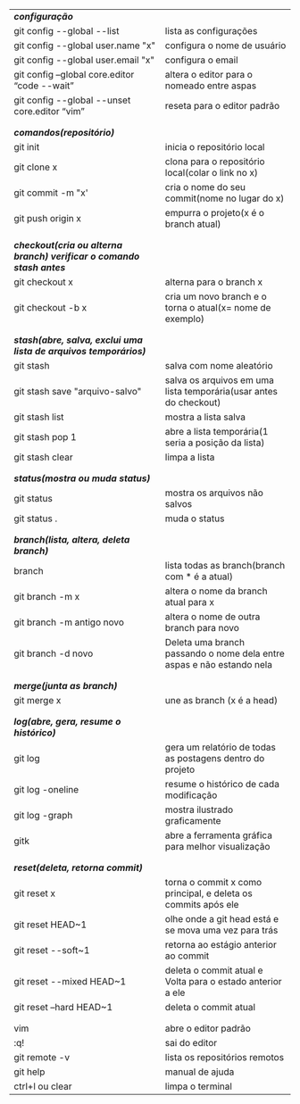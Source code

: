 

|                                                              |                                                              |
| ------------------------------------------------------------ | ------------------------------------------------------------ |
| ***configuração***                                           |                                                              |
| git config --global --list                                   | lista as configurações                                       |
| git config --global user.name "x"                            | configura o nome de usuário                                  |
| git config --global user.email "x"                           | configura o email                                            |
| git config –global core.editor “code --wait”                 | altera o editor para o nomeado entre aspas                   |
| git config --global  --unset core.editor “vim”               | reseta para o editor padrão                                  |
|                                                              |                                                              |
|                                                              |                                                              |
| ***comandos(repositório)***                                  |                                                              |
| git init                                                     | inicia o repositório local                                   |
| git clone x                                                  | clona para o repositório local(colar o link no x)            |
| git commit -m "x'                                            | cria o nome do seu commit(nome no lugar do x)                |
| git push origin x                                            | empurra o projeto(x é o branch atual)                        |
|                                                              |                                                              |
|                                                              |                                                              |
| ***checkout(cria ou alterna branch) verificar o comando stash antes*** |                                                              |
| git checkout x                                               | alterna para o branch x                                      |
| git checkout -b x                                            | cria um novo branch e o torna o atual(x= nome de exemplo)    |
|                                                              |                                                              |
|                                                              |                                                              |
| ***stash(abre, salva, exclui uma lista de arquivos temporários)*** |                                                              |
| git stash                                                    | salva com nome aleatório                                     |
| git stash save "arquivo-salvo"                               | salva os arquivos em uma lista temporária(usar antes do checkout) |
| git stash list                                               | mostra a lista salva                                         |
| git stash pop 1                                              | abre a lista temporária(1 seria a posição da lista)          |
| git stash clear                                              | limpa a lista                                                |
|                                                              |                                                              |
|                                                              |                                                              |
| ***status(mostra ou muda status)***                          |                                                              |
| git status                                                   | mostra os arquivos não salvos                                |
| git status .                                                 | muda o status                                                |
|                                                              |                                                              |
|                                                              |                                                              |
| ***branch(lista, altera, deleta branch)***                   |                                                              |
| branch                                                       | lista todas as branch(branch com * é a atual)                |
| git branch -m x                                              | altera o nome da branch atual para x                         |
| git branch -m antigo novo                                    | altera o nome de outra branch para novo                      |
| git branch -d novo                                           | Deleta uma branch passando o nome dela entre aspas e não estando nela |
|                                                              |                                                              |
|                                                              |                                                              |
| ***merge(junta as branch)***                                 |                                                              |
| git merge x                                                  | une as branch (x é a head)                                   |
|                                                              |                                                              |
|                                                              |                                                              |
| ***log(abre, gera, resume o histórico)***                    |                                                              |
| git log                                                      | gera um relatório de todas as postagens dentro do projeto    |
| git log -oneline                                             | resume o histórico de cada modificação                       |
| git log -graph                                               | mostra ilustrado graficamente                                |
| gitk                                                         | abre a ferramenta gráfica para melhor visualização           |
|                                                              |                                                              |
|                                                              |                                                              |
| ***reset(deleta, retorna commit)***                          |                                                              |
| git reset x                                                  | torna o commit x como principal, e deleta os commits após ele |
| git reset HEAD~1                                             | olhe onde a git head está e se mova uma vez para trás        |
| git reset --soft~1                                           | retorna ao estágio anterior ao commit                        |
| git reset --mixed HEAD~1                                     | deleta o commit atual e Volta para o estado anterior a ele   |
| git reset –hard HEAD~1                                       | deleta o commit atual                                        |
|                                                              |                                                              |
|                                                              |                                                              |
| vim                                                          | abre o editor padrão                                         |
| :q!                                                          | sai do editor                                                |
| git remote -v                                                | lista os repositórios remotos                                |
| git help                                                     | manual de ajuda                                              |
| ctrl+l ou clear                                              | limpa o terminal                                             |
